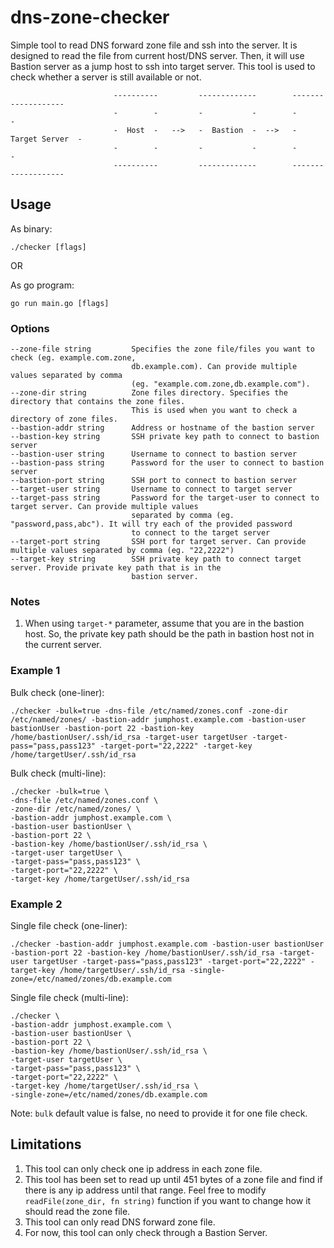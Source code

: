 # dns-zone-checker
Simple tool to read DNS forward zone file and ssh into the server. It is designed to read the file from current host/DNS server. Then, it will use Bastion server as a jump host to ssh into target server. This tool is used to check whether a server is still available or not.

```
                       ----------         -------------        -------------------
                       -        -         -           -        -                 -
                       -  Host  -   -->   -  Bastion  -  -->   -  Target Server  -
                       -        -         -           -        -                 -
                       ----------         -------------        -------------------
```
## Usage
As binary:
```
./checker [flags]
```
OR

As go program:
```
go run main.go [flags]
```
### Options
```
--zone-file string         Specifies the zone file/files you want to check (eg. example.com.zone, 
                           db.example.com). Can provide multiple values separated by comma 
                           (eg. "example.com.zone,db.example.com").
--zone-dir string          Zone files directory. Specifies the directory that contains the zone files.
                           This is used when you want to check a directory of zone files.
--bastion-addr string      Address or hostname of the bastion server
--bastion-key string       SSH private key path to connect to bastion server
--bastion-user string      Username to connect to bastion server
--bastion-pass string      Password for the user to connect to bastion server
--bastion-port string      SSH port to connect to bastion server
--target-user string       Username to connect to target server
--target-pass string       Password for the target-user to connect to target server. Can provide multiple values
                           separated by comma (eg. "password,pass,abc"). It will try each of the provided password
                           to connect to the target server
--target-port string       SSH port for target server. Can provide multiple values separated by comma (eg. "22,2222")
--target-key string        SSH private key path to connect target server. Provide private key path that is in the 
                           bastion server. 
```
### Notes
1. When using `target-*` parameter, assume that you are in the bastion host. So, the private key path 
should be the path in bastion host not in the current server.

### Example 1
Bulk check (one-liner):
```
./checker -bulk=true -dns-file /etc/named/zones.conf -zone-dir /etc/named/zones/ -bastion-addr jumphost.example.com -bastion-user bastionUser -bastion-port 22 -bastion-key /home/bastionUser/.ssh/id_rsa -target-user targetUser -target-pass="pass,pass123" -target-port="22,2222" -target-key /home/targetUser/.ssh/id_rsa
```

Bulk check (multi-line):
```
./checker -bulk=true \
-dns-file /etc/named/zones.conf \
-zone-dir /etc/named/zones/ \
-bastion-addr jumphost.example.com \
-bastion-user bastionUser \
-bastion-port 22 \
-bastion-key /home/bastionUser/.ssh/id_rsa \
-target-user targetUser \
-target-pass="pass,pass123" \
-target-port="22,2222" \
-target-key /home/targetUser/.ssh/id_rsa
```
### Example 2
Single file check (one-liner):
```
./checker -bastion-addr jumphost.example.com -bastion-user bastionUser -bastion-port 22 -bastion-key /home/bastionUser/.ssh/id_rsa -target-user targetUser -target-pass="pass,pass123" -target-port="22,2222" -target-key /home/targetUser/.ssh/id_rsa -single-zone=/etc/named/zones/db.example.com
```
Single file check (multi-line):
```
./checker \
-bastion-addr jumphost.example.com \
-bastion-user bastionUser \
-bastion-port 22 \
-bastion-key /home/bastionUser/.ssh/id_rsa \
-target-user targetUser \
-target-pass="pass,pass123" \
-target-port="22,2222" \
-target-key /home/targetUser/.ssh/id_rsa \
-single-zone=/etc/named/zones/db.example.com
```
Note: `bulk` default value is false, no need to provide it for one file check.

## Limitations
1. This tool can only check one ip address in each zone file.
2. This tool has been set to read up until 451 bytes of a zone file and find if there is
any ip address until that range. Feel free to modify `readFile(zone_dir, fn string)` function if you
want to change how it should read the zone file.
3. This tool can only read DNS forward zone file.
4. For now, this tool can only check through a Bastion Server.
